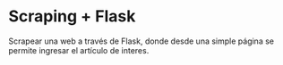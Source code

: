 # Scraping + Flask

Scrapear una web a través de Flask, donde desde una simple página se permite ingresar el artículo de interes.
